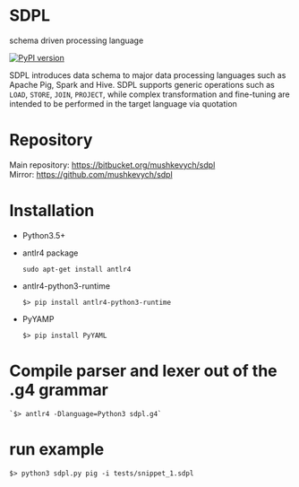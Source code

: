 # SDPL
schema driven processing language

[![PyPI version](https://img.shields.io/pypi/v/sdpl.svg)](https://pypi.python.org/pypi/sdpl)

SDPL introduces data schema to major data processing languages
such as Apache Pig, Spark and Hive. SDPL supports generic operations such as
`LOAD`, `STORE`, `JOIN`, `PROJECT`, while complex transformation and fine-tuning
are intended to be performed in the target language via quotation

# Repository

Main repository: https://bitbucket.org/mushkevych/sdpl  
Mirror: https://github.com/mushkevych/sdpl  

# Installation

- Python3.5+

- antlr4 package
    
    `sudo apt-get install antlr4`
    
- antlr4-python3-runtime

    ` $> pip install antlr4-python3-runtime `

- PyYAMP

    ` $> pip install PyYAML `

# Compile parser and lexer out of the .g4 grammar

    `$> antlr4 -Dlanguage=Python3 sdpl.g4`


# run example
```
$> python3 sdpl.py pig -i tests/snippet_1.sdpl
```
